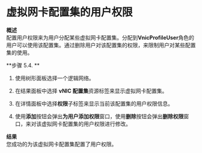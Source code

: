 # 虚拟网卡配置集的用户权限

**概述**<br/>
配置用户权限来为用户分配某些虚拟网卡配置集。分配到**VnicProfileUser**角色的用户可以使用该配置集。通过删除用户对该配置集的权限，来限制用户对某些配置集的使用。

**步骤 5.4. **

1. 使用树形面板选择一个逻辑网络。

2. 在结果面板中选择 **vNIC 配置集**资源标签来显示虚拟网卡配置集。

3. 在详情面板中选择**权限**子标签来显示当前该配置集的用户权限信息。

4. 使用**添加**按钮会弹出**为用户添加权限**窗口，使用**删除**按钮会弹出**删除权限**窗口，来对该虚拟网卡配置集的用户权限进行修改。

**结果**</br>
您成功的为该虚拟网卡配置集配置了用户权限。
